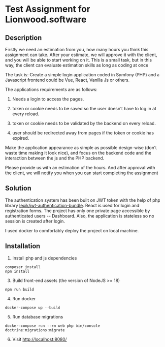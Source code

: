 # Test Assignment for Lionwood.software

## Description

Firstly we need an estimation from you, how many hours you think this assignment can take.
After your estimate, we will approve it with the client, and you will be able to start working on it.
This is a small task, but in this way, the client can evaluate estimation skills as long as coding at once

The task is:
Create a simple login application coded in Symfony (PHP) and a Javascript frontend could be Vue, React, Vanilla Js or others.

The applications requirements are as follows:

1. Needs a login to access the pages.

2. token or cookie needs to be saved so the user doesn’t have to log in at every reload.

3. token or cookie needs to be validated by the backend on every reload.

4. user should be redirected away from pages if the token or cookie has expired.

Make the application appearance as simple as possible design-wise (don’t waste time making it look nice),
and focus on the backend code and the interaction between the js and the PHP backend.

Please provide us with an estimation of the hours. And after approval with the client, we will notify you when you can start completing the assignment

## Solution
The authentication system has been built on JWT token with the help of php library [lexik/jwt-authentication-bundle](https://github.com/lexik/LexikJWTAuthenticationBundle). React is used for login and registration forms.
The project has only one private page accessible by authenticated users -- Dashboard. Also, the application is stateless so no session is created after login.

I used docker to comfortably deploy the project on local machine.

## Installation

1. Install php and js dependencies
```
composer install
npm install
```
3. Build front-end assets (the version of NodeJS >= 18)
```
npm run build
```
4. Run docker
```
docker-compose up --build
```
5. Run database migrations
```
docker-compose run --rm web php bin/console doctrine:migrations:migrate
```
6. Visit [http://localhost:8080/](http://localhost:8080/)
